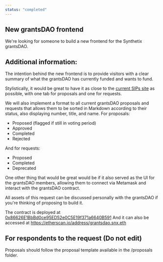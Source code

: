 ```yaml
---
status: "completed"
---
```


## New grantsDAO frontend
 
We're looking for someone to build a new frontend for the Synthetix grantsDAO. 

## Additional information: 
The intention behind the new frontend is to provide visitors with a clear summary of what the grantsDAO has currently funded and wants to fund. 

Stylistically, it would be great to have it as close to the [current SIPs site](https://sips.synthetix.io/) as possible, with one tab for proposals and one for requests. 

We will also implement a format to all current grantsDAO proposals and requests that allows them to be sorted in Markdown according to their status, also displaying number, title, and name. For proposals:  
- Proposed (flagged if still in voting period)
- Approved
- Completed
- Rejected

And for requests: 
- Proposed
- Completed
- Deprecated

One other thing that would be great would be if it also served as the UI for the grantsDAO members, allowing them to connect via Metamask and interact with the grantsDAO contract. 

All assets of this request can be discussed personally with the grantsDAO if you're thinking of proposing to build it. 

The contract is deployed at [0x86626E1BbBd0ce95ED52e0C5E19f371a6640B591](https://etherscan.io/address/0x86626e1bbbd0ce95ed52e0c5e19f371a6640b591#code)
And it can also be accessed at https://etherscan.io/address/grantsdao.snx.eth 

## For respondents to the request (Do not edit)
Proposals should follow the proposal template available in the /proposals folder. 
